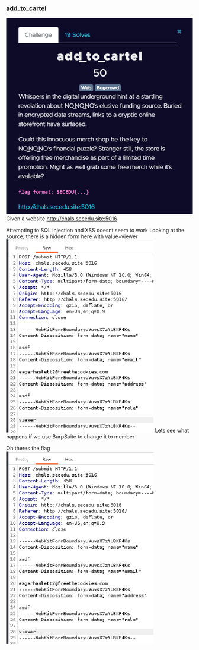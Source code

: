 ### add_to_cartel
![Question](https://github.com/alexbravo17/SecEduCTF2024Writeup/blob/main/Week4/images/addtocartel.png)
Given a website http://chals.secedu.site:5016

Attempting to SQL injection and XSS doesnt seem to work
Looking at the source, there is a hidden form here with value=viewer
![BurpSuite form](https://github.com/alexbravo17/SecEduCTF2024Writeup/blob/main/Week4/images/addtocartel2.png)
Lets see what happens if we use BurpSuite to change it to member

Oh theres the flag
![Flag](https://github.com/alexbravo17/SecEduCTF2024Writeup/blob/main/Week4/images/addtocartel2.png)